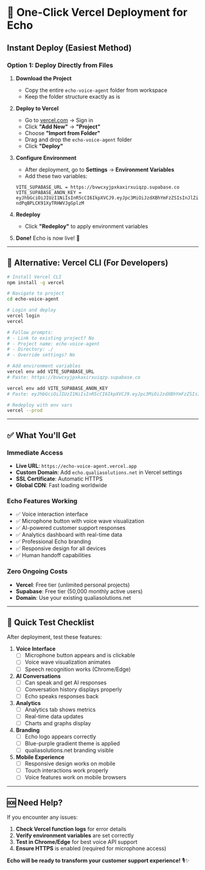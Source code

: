 # 🚀 One-Click Vercel Deployment for Echo

## Instant Deploy (Easiest Method)

### **Option 1: Deploy Directly from Files**

1. **Download the Project**
   - Copy the entire `echo-voice-agent` folder from workspace
   - Keep the folder structure exactly as is

2. **Deploy to Vercel**
   - Go to [vercel.com](https://vercel.com) → Sign in
   - Click **"Add New"** → **"Project"**
   - Choose **"Import from Folder"**
   - Drag and drop the `echo-voice-agent` folder
   - Click **"Deploy"**

3. **Configure Environment**
   - After deployment, go to **Settings** → **Environment Variables**
   - Add these two variables:

   ```
   VITE_SUPABASE_URL = https://bvwcxyjpxkaxirxuiqzp.supabase.co
   VITE_SUPABASE_ANON_KEY = eyJhbGciOiJIUzI1NiIsInR5cCI6IkpXVCJ9.eyJpc3MiOiJzdXBhYmFzZSIsInJlZiI6ImJ2d2N4eWpweGtheGlyeHVpcXpwIiwicm9sZSI6ImFub24iLCJpYXQiOjE3NjE3NTEyODMsImV4cCI6MjA3NzMyNzI4M30.ORBwsSLWWlfTmMPVs-ndPqBPLCK91XyTRHWVJgGplzM
   ```

4. **Redeploy**
   - Click **"Redeploy"** to apply environment variables

5. **Done!** Echo is now live! 🎉

---

## 🔄 Alternative: Vercel CLI (For Developers)

```bash
# Install Vercel CLI
npm install -g vercel

# Navigate to project
cd echo-voice-agent

# Login and deploy
vercel login
vercel

# Follow prompts:
# - Link to existing project? No
# - Project name: echo-voice-agent  
# - Directory: ./
# - Override settings? No

# Add environment variables
vercel env add VITE_SUPABASE_URL
# Paste: https://bvwcxyjpxkaxirxuiqzp.supabase.co

vercel env add VITE_SUPABASE_ANON_KEY
# Paste: eyJhbGciOiJIUzI1NiIsInR5cCI6IkpXVCJ9.eyJpc3MiOiJzdXBhYmFzZSIsInJlZiI6ImJ2d2N4eWpweGtheGlyeHVpcXpwIiwicm9sZSI6ImFub24iLCJpYXQiOjE3NjE3NTEyODMsImV4cCI6MjA3NzMyNzI4M30.ORBwsSLWWlfTmMPVs-ndPqBPLCK91XyTRHWVJgGplzM

# Redeploy with env vars
vercel --prod
```

---

## ✅ What You'll Get

### **Immediate Access**
- **Live URL**: `https://echo-voice-agent.vercel.app`
- **Custom Domain**: Add `echo.qualiasolutions.net` in Vercel settings
- **SSL Certificate**: Automatic HTTPS
- **Global CDN**: Fast loading worldwide

### **Echo Features Working**
- ✅ Voice interaction interface
- ✅ Microphone button with voice wave visualization  
- ✅ AI-powered customer support responses
- ✅ Analytics dashboard with real-time data
- ✅ Professional Echo branding
- ✅ Responsive design for all devices
- ✅ Human handoff capabilities

### **Zero Ongoing Costs**
- **Vercel**: Free tier (unlimited personal projects)
- **Supabase**: Free tier (50,000 monthly active users)
- **Domain**: Use your existing qualiasolutions.net

---

## 🎯 Quick Test Checklist

After deployment, test these features:

1. **Voice Interface**
   - [ ] Microphone button appears and is clickable
   - [ ] Voice wave visualization animates
   - [ ] Speech recognition works (Chrome/Edge)

2. **AI Conversations**
   - [ ] Can speak and get AI responses
   - [ ] Conversation history displays properly
   - [ ] Echo speaks responses back

3. **Analytics**
   - [ ] Analytics tab shows metrics
   - [ ] Real-time data updates
   - [ ] Charts and graphs display

4. **Branding**
   - [ ] Echo logo appears correctly
   - [ ] Blue-purple gradient theme is applied
   - [ ] qualiasolutions.net branding visible

5. **Mobile Experience**
   - [ ] Responsive design works on mobile
   - [ ] Touch interactions work properly
   - [ ] Voice features work on mobile browsers

---

## 🆘 Need Help?

If you encounter any issues:

1. **Check Vercel function logs** for error details
2. **Verify environment variables** are set correctly  
3. **Test in Chrome/Edge** for best voice API support
4. **Ensure HTTPS** is enabled (required for microphone access)

**Echo will be ready to transform your customer support experience!** 🎙️✨